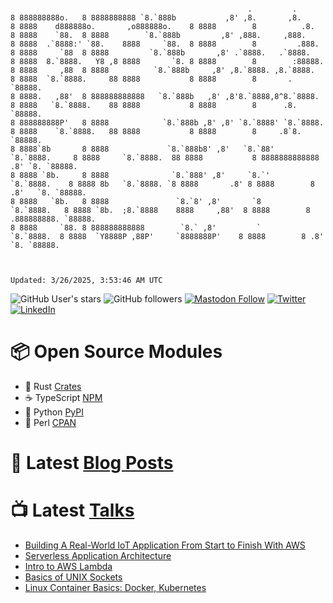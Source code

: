 ```

                                                     .         .
8 888888888o.   8 8888888888 `8.`888b           ,8' ,8.       ,8.           8 8888    d888888o.       ,o888888o.    8 8888        8          .8.
8 8888    `88.  8 8888        `8.`888b         ,8' ,888.     ,888.          8 8888  .`8888:' `88.    8888     `88.  8 8888        8         .888.
8 8888     `88  8 8888         `8.`888b       ,8' .`8888.   .`8888.         8 8888  8.`8888.   Y8 ,8 8888       `8. 8 8888        8        :88888.
8 8888     ,88  8 8888          `8.`888b     ,8' ,8.`8888. ,8.`8888.        8 8888  `8.`8888.     88 8888           8 8888        8       . `88888.
8 8888.   ,88'  8 888888888888   `8.`888b   ,8' ,8'8.`8888,8^8.`8888.       8 8888   `8.`8888.    88 8888           8 8888        8      .8. `88888.
8 888888888P'   8 8888            `8.`888b ,8' ,8' `8.`8888' `8.`8888.      8 8888    `8.`8888.   88 8888           8 8888        8     .8`8. `88888.
8 8888`8b       8 8888             `8.`888b8' ,8'   `8.`88'   `8.`8888.     8 8888     `8.`8888.  88 8888           8 8888888888888    .8' `8. `88888.
8 8888 `8b.     8 8888              `8.`888' ,8'     `8.`'     `8.`8888.    8 8888 8b   `8.`8888. `8 8888       .8' 8 8888        8   .8'   `8. `88888.
8 8888   `8b.   8 8888               `8.`8' ,8'       `8        `8.`8888.   8 8888 `8b.  ;8.`8888    8888     ,88'  8 8888        8  .888888888. `88888.
8 8888     `88. 8 888888888888        `8.` ,8'         `         `8.`8888.  8 8888  `Y8888P ,88P'     `8888888P'    8 8888        8 .8'       `8. `88888.



Updated: 3/26/2025, 3:53:46 AM UTC
```

![GitHub User's stars](https://img.shields.io/github/stars/revmischa?style=for-the-badge&logoColor=white&color=1CA2F1&logo=github)
![GitHub followers](https://img.shields.io/github/followers/revmischa?style=for-the-badge&logo=github&logoColor=white&color=1CA2F1)
[![Mastodon Follow](https://img.shields.io/mastodon/follow/109363545522402223?domain=https%3A%2F%2Fvhspace.social&label=Mastodon&logoColor=white&logo=mastodon&color=1CA2F1&style=for-the-badge)](https://vhspace.social/@mvs)
[![Twitter](https://img.shields.io/badge/Twitter-Profile-informational?style=for-the-badge&logo=twitter&logoColor=white&color=1CA2F1)](https://twitter.com/spiegelmock)
[![LinkedIn](https://img.shields.io/badge/LinkedIn-Profile-informational?style=for-the-badge&logo=linkedin&logoColor=white&color=0D76A8)](https://www.linkedin.com/in/spiegelmock/)


# 📦 Open Source Modules
- 🦀 Rust [Crates](https://crates.io/users/revmischa)
- ☕️ TypeScript [NPM](https://www.npmjs.com/settings/cybermischa/packages)
- 🐍 Python [PyPI](https://pypi.org/user/revmischa/)
- 🐪 Perl [CPAN](https://metacpan.org/author/REVMISCHA)

# 📩 Latest [Blog Posts](https://spiegelmock.com)
<!-- BLOG-POST-LIST:START -->
<!-- BLOG-POST-LIST:END -->

# 📺 Latest [Talks](https://github.com/revmischa/talks)
- [Building A Real-World IoT Application From Start to Finish With AWS](https://www.youtube.com/watch?v=vJ4Gjn0Bmi0)
- [Serverless Application Architecture](https://www.youtube.com/watch?v=rXPwLZJ9l2M)
- [Intro to AWS Lambda](https://www.youtube.com/watch?v=bGzty_IUDP0)
- [Basics of UNIX Sockets](https://www.youtube.com/watch?v=8TGV4zcd9k4)
- [Linux Container Basics: Docker, Kubernetes](https://www.youtube.com/watch?v=3f5wWYLWOtQ)
